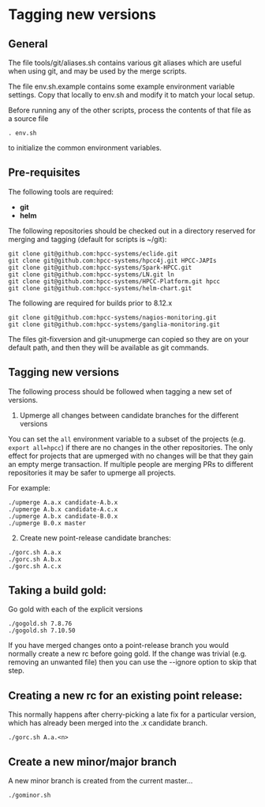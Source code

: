 # Tagging new versions

## General

The file tools/git/aliases.sh contains various git aliases which are useful when using git, and may be used by the merge scripts.

The file env.sh.example contains some example environment variable settings.  Copy that locally to env.sh and modify it to match your local setup.

Before running any of the other scripts, process the contents of that file as a source file

```
. env.sh
```

to initialize the common environment variables.

## Pre-requisites

The following tools are required:

* **git**
* **helm**

The following repositories should be checked out in a directory reserved for merging and tagging (default for scripts is ~/git):

```
git clone git@github.com:hpcc-systems/eclide.git
git clone git@github.com:hpcc-systems/hpcc4j.git HPCC-JAPIs
git clone git@github.com:hpcc-systems/Spark-HPCC.git
git clone git@github.com:hpcc-systems/LN.git ln
git clone git@github.com:hpcc-systems/HPCC-Platform.git hpcc
git clone git@github.com:hpcc-systems/helm-chart.git
```

The following are required for builds prior to 8.12.x
```
git clone git@github.com:hpcc-systems/nagios-monitoring.git
git clone git@github.com:hpcc-systems/ganglia-monitoring.git
```

The files git-fixversion and git-unupmerge can copied so they are on your default path, and then they will be available as git commands.

## Tagging new versions

The following process should be followed when tagging a new set of versions.

1. Upmerge all changes between candidate branches for the different versions

You can set the `all` environment variable to a subset of the projects (e.g. `export all=hpcc`) if there are no changes in the other repositories.  The only effect for projects that are upmerged with no changes will be that they gain an empty merge transaction.  If multiple people are merging PRs to different repositories it may be safer to upmerge all projects.

For example:
```
./upmerge A.a.x candidate-A.b.x
./upmerge A.b.x candidate-A.c.x
./upmerge A.b.x candidate-B.0.x
./upmerge B.0.x master
```

2. Create new point-release candidate branches:

```
./gorc.sh A.a.x
./gorc.sh A.b.x
./gorc.sh A.c.x
```

## Taking a build gold:

Go gold with each of the explicit versions

```
./gogold.sh 7.8.76
./gogold.sh 7.10.50
```

If you have merged changes onto a point-release branch you would normally create a new rc before going gold.  If the change was trivial (e.g. removing an unwanted file) then you can use the --ignore option to skip that step.

## Creating a new rc for an existing point release:

This normally happens after cherry-picking a late fix for a particular version, which has already been merged into the .x candidate branch.

```
./gorc.sh A.a.<n>
```

## Create a new minor/major branch

A new minor branch is created from the current master...

```
./gominor.sh
```

